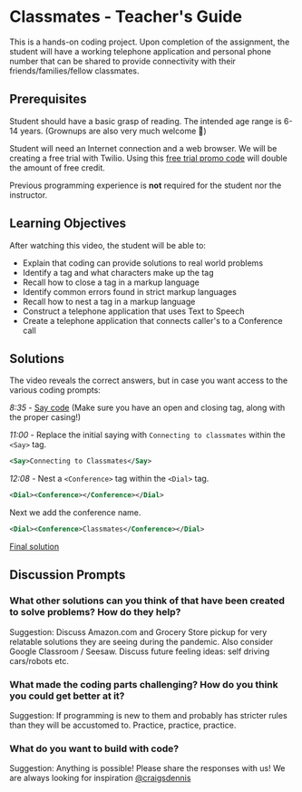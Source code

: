 # Classmates - Teacher's Guide

This is a hands-on coding project. Upon completion of the assignment, the student will have a working telephone application and personal phone number that can be shared to provide connectivity with their friends/families/fellow classmates.

## Prerequisites

Student should have a basic grasp of reading. The intended age range is 6-14 years. (Grownups are also very much welcome 💪)

Student will need an Internet connection and a web browser. We will be creating a free trial with Twilio. Using this [free trial promo code]() will double the amount of free credit.

Previous programming experience is **not** required for the student nor the instructor.

## Learning Objectives

After watching this video, the student will be able to:

* Explain that coding can provide solutions to real world problems
* Identify a tag and what characters make up the tag
* Recall how to close a tag in a markup language
* Identify common errors found in strict markup languages
* Recall how to nest a tag in a markup language
* Construct a telephone application that uses Text to Speech
* Create a telephone application that connects caller's to a Conference call

## Solutions

The video reveals the correct answers, but in case you want access to the various coding prompts:

*8:35* - [Say code](./classmates-twiml#dial-a-conference) (Make sure you have an open and closing tag, along with the proper casing!)

*11:00* - Replace the initial saying with `Connecting to classmates` within the `<Say>` tag.

```xml
<Say>Connecting to Classmates</Say>
```

*12:08* - Nest a `<Conference>` tag within the `<Dial>` tag.

```xml
<Dial><Conference></Conference></Dial>
```

Next we add the conference name.

```xml
<Dial><Conference>Classmates</Conference></Dial>
```

[Final solution](./classmates-twiml#dial-a-conference)

## Discussion Prompts

### What other solutions can you think of that have been created to solve problems? How do they help?

Suggestion: Discuss Amazon.com and Grocery Store pickup for very relatable solutions they are seeing during the pandemic. Also consider Google Classroom / Seesaw. Discuss future feeling ideas: self driving cars/robots etc.

### What made the coding parts challenging? How do you think you could get better at it?

Suggestion: If programming is new to them and probably has stricter rules than they will be accustomed to. Practice, practice, practice.

### What do you want to build with code?

Suggestion: Anything is possible! Please share the responses with us! We are always looking for inspiration [@craigsdennis](https://twitter.com/craigsdennis)